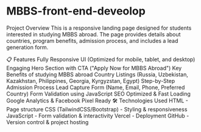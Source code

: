 # MBBS-front-end-deveolop
 Project Overview
This is a responsive landing page designed for students interested in studying MBBS abroad. The page provides details about countries, program benefits, admission process, and includes a lead generation form.

📋 Features
Fully Responsive UI (Optimized for mobile, tablet, and desktop)
Engaging Hero Section with CTA ("Apply Now for MBBS Abroad")
Key Benefits of studying MBBS abroad
Country Listings (Russia, Uzbekistan, Kazakhstan, Philippines, Georgia, Kyrgyzstan, Egypt)
Step-by-Step Admission Process
Lead Capture Form (Name, Email, Phone, Preferred Country)
Form Validation using JavaScript
SEO Optimized & Fast Loading
Google Analytics & Facebook Pixel Ready
🛠️ Technologies Used
HTML - Page structure
CSS (TailwindCSS/Bootstrap) - Styling & responsiveness
JavaScript - Form validation & interactivity
Vercel - Deployment
GitHub - Version control & project hosting

